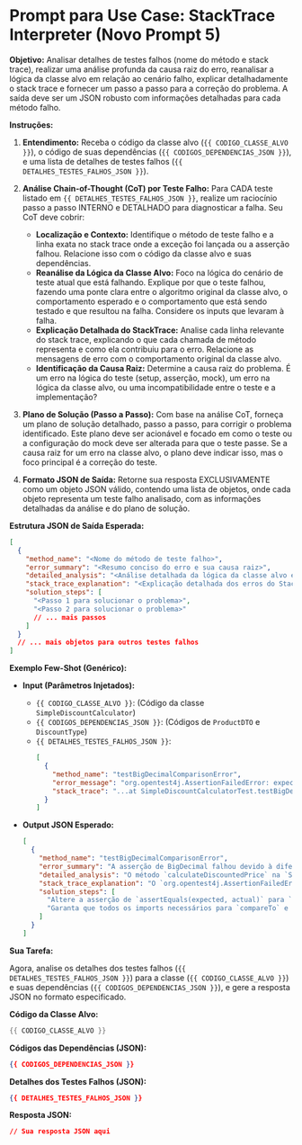 # Prompt para Use Case: StackTrace Interpreter (Novo Prompt 5)

**Objetivo:** Analisar detalhes de testes falhos (nome do método e stack trace), realizar uma análise profunda da causa raiz do erro, reanalisar a lógica da classe alvo em relação ao cenário falho, explicar detalhadamente o stack trace e fornecer um passo a passo para a correção do problema. A saída deve ser um JSON robusto com informações detalhadas para cada método falho.

**Instruções:**

1.  **Entendimento:** Receba o código da classe alvo (`{{ CODIGO_CLASSE_ALVO }}`), o código de suas dependências (`{{ CODIGOS_DEPENDENCIAS_JSON }}`), e uma lista de detalhes de testes falhos (`{{ DETALHES_TESTES_FALHOS_JSON }}`).

2.  **Análise Chain-of-Thought (CoT) por Teste Falho:** Para CADA teste listado em `{{ DETALHES_TESTES_FALHOS_JSON }}`, realize um raciocínio passo a passo INTERNO e DETALHADO para diagnosticar a falha. Seu CoT deve cobrir:
    *   **Localização e Contexto:** Identifique o método de teste falho e a linha exata no stack trace onde a exceção foi lançada ou a asserção falhou. Relacione isso com o código da classe alvo e suas dependências.
    *   **Reanálise da Lógica da Classe Alvo:** Foco na lógica do cenário de teste atual que está falhando. Explique por que o teste falhou, fazendo uma ponte clara entre o algoritmo original da classe alvo, o comportamento esperado e o comportamento que está sendo testado e que resultou na falha. Considere os inputs que levaram à falha.
    *   **Explicação Detalhada do StackTrace:** Analise cada linha relevante do stack trace, explicando o que cada chamada de método representa e como ela contribuiu para o erro. Relacione as mensagens de erro com o comportamento original da classe alvo.
    *   **Identificação da Causa Raiz:** Determine a causa raiz do problema. É um erro na lógica do teste (setup, asserção, mock), um erro na lógica da classe alvo, ou uma incompatibilidade entre o teste e a implementação?

3.  **Plano de Solução (Passo a Passo):** Com base na análise CoT, forneça um plano de solução detalhado, passo a passo, para corrigir o problema identificado. Este plano deve ser acionável e focado em como o teste ou a configuração do mock deve ser alterada para que o teste passe. Se a causa raiz for um erro na classe alvo, o plano deve indicar isso, mas o foco principal é a correção do teste.

4.  **Formato JSON de Saída:** Retorne sua resposta EXCLUSIVAMENTE como um objeto JSON válido, contendo uma lista de objetos, onde cada objeto representa um teste falho analisado, com as informações detalhadas da análise e do plano de solução.

**Estrutura JSON de Saída Esperada:**

```json
[
  {
    "method_name": "<Nome do método de teste falho>",
    "error_summary": "<Resumo conciso do erro e sua causa raiz>",
    "detailed_analysis": "<Análise detalhada da lógica da classe alvo em relação ao cenário falho, explicando a ponte entre o algoritmo original e o comportamento testado>",
    "stack_trace_explanation": "<Explicação detalhada dos erros do StackTrace, relacionando com o comportamento original da classe alvo>",
    "solution_steps": [
      "<Passo 1 para solucionar o problema>",
      "<Passo 2 para solucionar o problema>"
      // ... mais passos
    ]
  }
  // ... mais objetos para outros testes falhos
]
```

**Exemplo Few-Shot (Genérico):**

*   **Input (Parâmetros Injetados):**
    *   `{{ CODIGO_CLASSE_ALVO }}`: (Código da classe `SimpleDiscountCalculator`)
    *   `{{ CODIGOS_DEPENDENCIAS_JSON }}`: (Códigos de `ProductDTO` e `DiscountType`)
    *   `{{ DETALHES_TESTES_FALHOS_JSON }}`:
        ```json
        [
          {
            "method_name": "testBigDecimalComparisonError",
            "error_message": "org.opentest4j.AssertionFailedError: expected: java.math.BigDecimal<90.0> but was: java.math.BigDecimal<90.00>",
            "stack_trace": "...at SimpleDiscountCalculatorTest.testBigDecimalComparisonError(SimpleDiscountCalculatorTest.java:XX)..."
          }
        ]
        ```

*   **Output JSON Esperado:**
    ```json
    [
      {
        "method_name": "testBigDecimalComparisonError",
        "error_summary": "A asserção de BigDecimal falhou devido à diferença de escala, não de valor numérico. O teste esperava um BigDecimal com uma escala específica (90.0), mas o método retornou um com outra escala (90.00), fazendo com que assertEquals falhasse.",
        "detailed_analysis": "O método `calculateDiscountedPrice` na `SimpleDiscountCalculator` retorna um `BigDecimal` que, dependendo das operações internas, pode ter uma escala diferente daquela esperada no teste. O teste `testBigDecimalComparisonError` usa `assertEquals` para comparar dois `BigDecimal`s. No entanto, `BigDecimal.equals()` compara não apenas o valor numérico, mas também a escala. Assim, 90.0 (escala 1) é diferente de 90.00 (escala 2) para `equals()`, mesmo que numericamente sejam o mesmo valor. O comportamento original da classe é retornar um `BigDecimal` com a escala resultante das operações, enquanto o teste espera uma escala específica que não é garantida pela implementação.",
        "stack_trace_explanation": "O `org.opentest4j.AssertionFailedError` indica que uma asserção falhou. A mensagem `expected: <90.0> but was: <90.00>` confirma que os valores numéricos são os mesmos, mas a representação (escala) é diferente. A linha `SimpleDiscountCalculatorTest.testBigDecimalComparisonError(SimpleDiscountCalculatorTest.java:XX)` aponta para a linha da asserção no método de teste, confirmando que o problema está na forma como a comparação é feita, e não necessariamente na lógica de cálculo da classe alvo.",
        "solution_steps": [
          "Altere a asserção de `assertEquals(expected, actual)` para `assertEquals(0, expected.compareTo(actual))` para comparar apenas o valor numérico dos BigDecimals, ignorando a escala.",
          "Garanta que todos os imports necessários para `compareTo` e `BigDecimal` estejam presentes no arquivo de teste."
        ]
      }
    ]
    ```

**Sua Tarefa:**

Agora, analise os detalhes dos testes falhos (`{{ DETALHES_TESTES_FALHOS_JSON }}`) para a classe (`{{ CODIGO_CLASSE_ALVO }}`) e suas dependências (`{{ CODIGOS_DEPENDENCIAS_JSON }}`), e gere a resposta JSON no formato especificado.

**Código da Classe Alvo:**

```java
{{ CODIGO_CLASSE_ALVO }}
```

**Códigos das Dependências (JSON):**

```json
{{ CODIGOS_DEPENDENCIAS_JSON }}
```

**Detalhes dos Testes Falhos (JSON):**

```json
{{ DETALHES_TESTES_FALHOS_JSON }}
```

**Resposta JSON:**

```json
// Sua resposta JSON aqui
```


